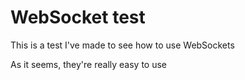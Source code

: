 # WebSocket test

This is a test I've made to see how to use WebSockets

As it seems, they're really easy to use